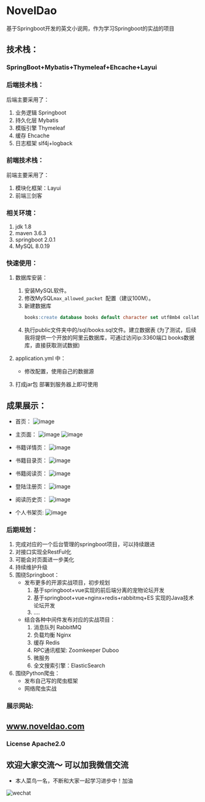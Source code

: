 # NovelDao

基于Springboot开发的英文小说网，作为学习Springboot的实战的项目

## 技术栈：

### SpringBoot+Mybatis+Thymeleaf+Ehcache+Layui

### 后端技术栈：

后端主要采用了：

1. 业务逻辑 Springboot
2. 持久化层 Mybatis
3. 模版引擎 Thymeleaf
4. 缓存 Ehcache
5. 日志框架 slf4j+logback



### 前端技术栈：

前端主要采用了：

1. 模块化框架：Layui
2. 前端三剑客



### 相关环境：

1. jdk 1.8
2. maven 3.6.3
3. springboot 2.0.1
4. MySQL 8.0.19



### 快速使用：

1. 数据库安装：

   1. 安装MySQL软件。
   2. 修改MySQL`max_allowed_packet `配置（建议100M）。
   3. 新建数据库
       ``` sql 
       books:create database books default character set utf8mb4 collate utf8mb4_general_ci 。
   4. 执行public文件夹中的/sql/books.sql文件。建立数据表
   (为了测试，后续我将提供一个开放的阿里云数据库，可通过访问ip:3360端口 books数据库，直接获取测试数据)
2. application.yml 中：

   + 修改配置，使用自己的数据源

   

3. 打成jar包 部署到服务器上即可使用



## 成果展示：

+ 首页：
  ![image](https://github.com/Xunzhuo/NovelDao/raw/master/src/main/resources/public/index.png)

+ 主页面：
  ![image](https://github.com/Xunzhuo/NovelDao/raw/master/src/main/resources/public/main.png)
  ![image](https://github.com/Xunzhuo/NovelDao/raw/master/src/main/resources/public/main1.png)

+ 书籍详情页：
  ![image](https://github.com/Xunzhuo/NovelDao/raw/master/src/main/resources/public/detail.png)

+ 书籍目录页：
  ![image](https://github.com/Xunzhuo/NovelDao/raw/master/src/main/resources/public/content.png)

+ 书籍阅读页：
  ![image](https://github.com/Xunzhuo/NovelDao/raw/master/src/main/resources/public/read.png)

+ 登陆注册页：
  ![image](https://github.com/Xunzhuo/NovelDao/raw/master/src/main/resources/public/login.png)

+ 阅读历史页：
  ![image](https://github.com/Xunzhuo/NovelDao/raw/master/src/main/resources/public/history.png)

+ 个人书架页:
  ![image](https://github.com/Xunzhuo/NovelDao/raw/master/src/main/resources/public/shelf.png)

### 后期规划：

1. 完成对应的一个后台管理的springboot项目，可以持续跟进
2. 对接口实现全RestFul化
3. 可能会对页面进一步美化
4. 持续维护升级
5. 围绕Springboot：
   + 发布更多的开源实战项目，初步规划
     1. 基于springboot+vue实现的前后端分离的宠物论坛开发
     2. 基于springboot+vue+nginx+redis+rabbitmq+ES 实现的Java技术论坛开发
     3. ....
   + 结合各种中间件发布对应的实战项目：
     1. 消息队列 RabbitMQ
     2. 负载均衡 Nginx
     3. 缓存 Redis
     4. RPC通讯框架: Zoomkeeper Duboo
     5. 微服务
     6. 全文搜索引擎：ElasticSearch
6. 围绕Python爬虫：
   + 发布自己写的爬虫框架
   + 网络爬虫实战

### 展示网站:

##  www.noveldao.com

### License Apache2.0


## 欢迎大家交流～ 可以加我微信交流

+ 本人菜鸟一名，不断和大家一起学习进步中！加油

![wechat](https://github.com/Xunzhuo/NovelDao/raw/master/src/main/resources/public/wechat.jpg)
